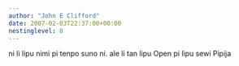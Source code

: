 ```yaml
---
author: "John E Clifford"
date: 2007-02-03T22:37:00+00:00
nestinglevel: 0
---
```

ni li lipu nimi pi tenpo suno ni. ale li tan lipu Open pi lipu sewi Pipija